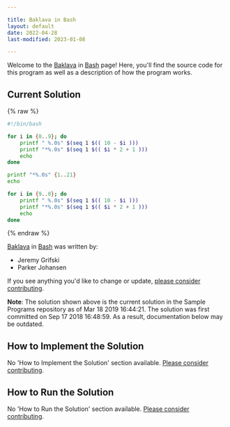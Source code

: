 ```yaml
---

title: Baklava in Bash
layout: default
date: 2022-04-28
last-modified: 2023-01-08

---
```


Welcome to the [Baklava](https://sampleprograms.io/projects/baklava) in [Bash](https://sampleprograms.io/languages/bash) page! Here, you'll find the source code for this program as well as a description of how the program works.

## Current Solution

{% raw %}

```bash
#!/bin/bash

for i in {0..9}; do
	printf " %.0s" $(seq 1 $(( 10 - $i )))
	printf "*%.0s" $(seq 1 $(( $i * 2 + 1 )))
	echo
done

printf "*%.0s" {1..21}
echo

for i in {9..0}; do
	printf " %.0s" $(seq 1 $(( 10 - $i )))
	printf "*%.0s" $(seq 1 $(( $i * 2 + 1 )))
	echo
done
```

{% endraw %}

[Baklava](https://sampleprograms.io/projects/baklava) in [Bash](https://sampleprograms.io/languages/bash) was written by:

- Jeremy Grifski
- Parker Johansen

If you see anything you'd like to change or update, [please consider contributing](https://github.com/TheRenegadeCoder/sample-programs).

**Note**: The solution shown above is the current solution in the Sample Programs repository as of Mar 18 2019 16:44:21. The solution was first committed on Sep 17 2018 16:48:59. As a result, documentation below may be outdated.

## How to Implement the Solution

No 'How to Implement the Solution' section available. [Please consider contributing](https://github.com/TheRenegadeCoder/sample-programs-website).

## How to Run the Solution

No 'How to Run the Solution' section available. [Please consider contributing](https://github.com/TheRenegadeCoder/sample-programs-website).